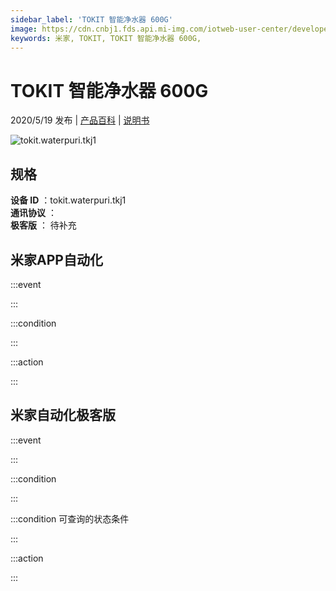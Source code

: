 ```yaml
---
sidebar_label: 'TOKIT 智能净水器 600G'
image: https://cdn.cnbj1.fds.api.mi-img.com/iotweb-user-center/developer_1678870952396bbGqxW7C.png?GalaxyAccessKeyId=AKVGLQWBOVIRQ3XLEW&Expires=9223372036854775807&Signature=CeRVcJ4LDrdiarHuj5l3GuxEGr0=
keywords: 米家, TOKIT, TOKIT 智能净水器 600G, 
---
```

# TOKIT 智能净水器 600G

2020/5/19 发布 | [产品百科](https://home.mi.com/webapp/content/baike/product/index.html?model=tokit.waterpuri.tkj1/) | [说明书](https://home.mi.com/views/introduction.html?model=tokit.waterpuri.tkj1&region=cn)

![tokit.waterpuri.tkj1](https://cdn.cnbj1.fds.api.mi-img.com/iotweb-user-center/developer_1678870952396bbGqxW7C.png?GalaxyAccessKeyId=AKVGLQWBOVIRQ3XLEW&Expires=9223372036854775807&Signature=CeRVcJ4LDrdiarHuj5l3GuxEGr0=)

## 规格  
> 
**设备 ID** ：tokit.waterpuri.tkj1  
**通讯协议** ：  
**极客版**  ： 待补充 


## 米家APP自动化  

:::event  

:::

:::condition  

:::

:::action   

:::

## 米家自动化极客版  

:::event  

:::

:::condition  

:::

:::condition 可查询的状态条件  

:::

:::action  

:::

        
